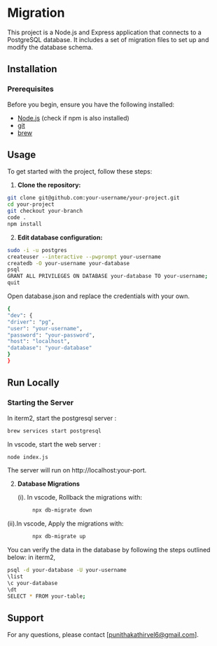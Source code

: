 # Migration

This project is a Node.js and Express application that connects to a PostgreSQL database. It includes a set of migration files to set up and modify the database schema.

## Installation

### Prerequisites

Before you begin, ensure you have the following installed:

- [Node.js](https://nodejs.org/) (check if npm is also installed)
- [git](https://git-scm.com/download/mac)
- [brew](https://brew.sh/)

## Usage

To get started with the project, follow these steps:

1. **Clone the repository:**

```bash
git clone git@github.com:your-username/your-project.git
cd your-project
git checkout your-branch
code .
npm install
```

2. **Edit database configuration:**

```bash
sudo -i -u postgres
createuser --interactive --pwprompt your-username
createdb -O your-username your-database
psql
GRANT ALL PRIVILEGES ON DATABASE your-database TO your-username;
quit
```

Open database.json and replace the credentials with your own.

```bash
{
"dev": {
"driver": "pg",
"user": "your-username",
"password": "your-password",
"host": "localhost",
"database": "your-database"
}
}
```

## Run Locally

### Starting the Server

In iterm2, start the postgresql server :

```bash
brew services start postgresql
```

In vscode, start the web server :

```bash
node index.js
```

The server will run on http://localhost:your-port.

2. **Database Migrations**

   (i). In vscode, Rollback the migrations with:

```bash
        npx db-migrate down
```

(ii).In vscode, Apply the migrations with:

```bash
        npx db-migrate up
```

You can verify the data in the database by following the steps outlined below: in iterm2,

```bash
psql -d your-database -U your-username
\list
\c your-database
\dt
SELECT * FROM your-table;
```

## Support

For any questions, please contact [punithakathirvel6@gmail.com].
